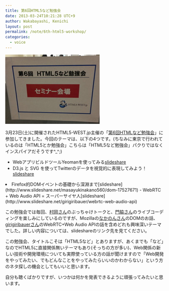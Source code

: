 ```yaml
---
title: 第6回HTML5など勉強会
date: 2013-03-24T10:21:28 UTC+9
author: Wakabayashi, Kenichi
layout: post
permalink: /note/6th-html5-workshop/
categories:
  - voice
---
```

![第6回HTML5など勉強会](/assets/images/2013/03/562914_10200652689901097_537976344_n.jpg)

3月23日(土)に開催されたHTML5-WEST.jp主催の「[第6回HTMLなど勉強会](http://atnd.org/events/37124)」に参加してきました。今回のテーマは、以下の4つです。(ちなみに東京で行われているのは「HTML5とか勉強会」こちらは「HTML5など勉強会」パクりではなくインスパイアだそうです^_^;)

- WebアプリビルドツールYeomanを使ってみる[slideshare](http://www.slideshare.net/bathtimefish/yeoman-ria)
- D3.js と SVG を使ってTwitterのデータを視覚的に表現してみよう！[slideshare](http://www.slideshare.net/kadoppe/d3js-svg)
<li>Firefox的DOMイベントの基礎から深淵まで[slideshare](http://www.slideshare.net/masayukinakano560/dom-17527671)
- WebRTC + Web Audio API = スーパーサイヤ人[slideshare](http://www.slideshare.net/girigiribauer/webrtc-web-audio-api)


この勉強会では毎回、[村岡さん](https://twitter.com/bathtimefish)のぶっちゃけトークと、[門脇さん](https://twitter.com/kadoppe)のライブコーディングを楽しみにしているのですが、Mozillaの[なかのんさん](https://twitter.com/d_toybox)のDOMのお話、[girigiribauerさん](https://twitter.com/girigiribauer)のWebRTC+Web Audio APIの話を含めどれも興味深いテーマでした。詳しい内容については、slideshareのリンク先を見てください。

この勉強会、タイトルこそは「HTML5など」とありますが、あくまでも「など」なのでHTML5に直接関係無いテーマもあり(そっちの方が多い)、Web関係の新しい技術や開発環境についても実際使っている方の話が聞けますので「Web開発をやってみたい、でもどんなことをやってみたらいいのかわからない」という方のネタ探しの機会としてもいいと思います。

自分も聴くばかりですが、いつかは何かを発表できるように頑張ってみたいと思います。